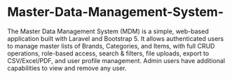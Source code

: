 # Master-Data-Management-System-
The Master Data Management System (MDM) is a simple, web-based application built with Laravel and Bootstrap 5. It allows authenticated users to manage master lists of Brands, Categories, and Items, with full CRUD operations, role-based access, search & filters, file uploads, export to CSV/Excel/PDF, and user profile management. Admin users have additional capabilities to view and remove any user.
